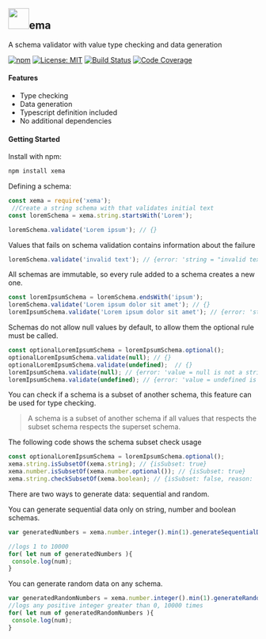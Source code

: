 
<img src="https://cdn.rawgit.com/OmarCastro/xema/master/icon.svg" style="height: 2em"></img>ema
-------------

A schema validator with value type checking and data generation 

[![npm](https://img.shields.io/npm/v/xema.svg?style=flat-square)](https://www.npmjs.com/package/xema)
[![License: MIT](https://img.shields.io/badge/License-MIT-green.svg?style=flat-square)](https://opensource.org/licenses/MIT)
[![Build Status](https://img.shields.io/travis/OmarCastro/xema/master.svg?style=flat-square)](https://travis-ci.org/OmarCastro/xema)
[![Code Coverage](https://img.shields.io/codecov/c/github/OmarCastro/xema.svg?style=flat-square)](https://codecov.io/gh/OmarCastro/xema)

#### Features

 - Type checking
 - Data generation
 - Typescript definition included
 - No additional dependencies


#### Getting Started

Install with npm:
```Bash
npm install xema
```

Defining a schema:
```Javascript
const xema = require('xema');
 //Create a string schema with that validates initial text
const loremSchema = xema.string.startsWith('Lorem');

loremSchema.validate('Lorem ipsum'); // {} 
```

Values that fails on schema validation contains information about the failure
```Javascript
loremSchema.validate('invalid text'); // {error: 'string = "invalid text" does not start with "Lorem"'}
```

All schemas are immutable, so every rule added to a schema creates a new one.
```Javascript
const loremIpsumSchema = loremSchema.endsWith('ipsum');
loremSchema.validate('Lorem ipsum dolor sit amet'); // {} 
loremIpsumSchema.validate('Lorem ipsum dolor sit amet'); // {error: 'string = "Lorem ipsum dolor sit ame" does not end with "ipsum"'}
```

Schemas do not allow null values by default, to allow them the optional rule must be called.
```Javascript
const optionalLoremIpsumSchema = loremIpsumSchema.optional();
optionalLoremIpsumSchema.validate(null); // {}
optionalLoremIpsumSchema.validate(undefined);  // {}
loremIpsumSchema.validate(null); // {error: 'value = null is not a string'}
loremIpsumSchema.validate(undefined); // {error: 'value = undefined is not a string'}
```


You can check if a schema is a subset of another schema, this feature can be used for type checking. 

> A schema is a subset of another schema if all values that respects the subset schema respects the superset schema.

The following code shows the schema subset check usage
```Javascript
const optionalLoremIpsumSchema = loremIpsumSchema.optional();
xema.string.isSubsetOf(xema.string); // {isSubset: true}
xema.number.isSubsetOf(xema.number.optional()); // {isSubset: true}
xema.string.checkSubsetOf(xema.boolean); // {isSubset: false, reason: 'StringSchema cannot be a subset of BooleanSchema'}
```

There are two ways to generate data: sequential and random.

You can generate sequential data only on string, number and boolean schemas.
```Javascript
var generatedNumbers = xema.number.integer().min(1).generateSequentialData({maxAmount: 10000}); // generatedNumbers is a generator

//logs 1 to 10000
for( let num of generatedNumbers ){
 console.log(num);
}
```

You can generate random data on any schema.
```Javascript
var generatedRandomNumbers = xema.number.integer().min(1).generateRandomData({maxAmount: 10000}); // generatedRandomNumbers is a generator
//logs any positive integer greater than 0, 10000 times
for( let num of generatedRandomNumbers ){
 console.log(num);
}
```
